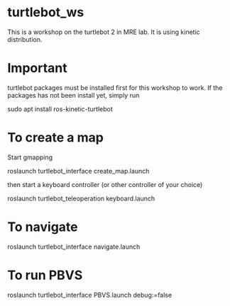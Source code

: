 # turtlebot_ws
This is a workshop on the turtlebot 2 in MRE lab. It is using kinetic distribution.

# Important
turtlebot packages must be installed first for this workshop to work. If the packages has not been install yet, simply run 

sudo apt install ros-kinetic-turtlebot

# To create a map
Start gmapping

roslaunch turtlebot_interface create_map.launch

then start a keyboard controller (or other controller of your choice)

roslaunch turtlebot_teleoperation keyboard.launch

# To navigate

roslaunch turtlebot_interface navigate.launch

# To run PBVS

roslaunch turtlebot_interface PBVS.launch debug:=false
